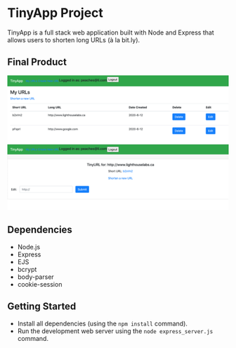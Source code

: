 # TinyApp Project

TinyApp is a full stack web application built with Node and Express that allows users to shorten long URLs (à la bit.ly).

## Final Product

!["Your very own personal tinyURLs collection"](https://github.com/eileenlimur/tinyapp/blob/master/docs/tinyapp_urls.png)
!["You can edit your tinyURLs"](https://github.com/eileenlimur/tinyapp/blob/master/docs/tinapp_edit.png)

## Dependencies

- Node.js
- Express
- EJS
- bcrypt
- body-parser
- cookie-session

## Getting Started

- Install all dependencies (using the `npm install` command).
- Run the development web server using the `node express_server.js` command.